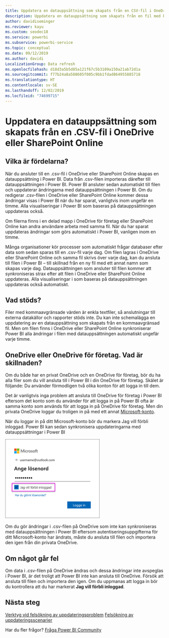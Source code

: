 ```yaml
---
title: Uppdatera en datauppsättning som skapats från en CSV-fil i OneDrive
description: Uppdatera en datauppsättning som skapats från en fil med kommaavgränsade värden (.csv) i OneDrive
author: davidiseminger
ms.reviewer: kayu
ms.custom: seodec18
ms.service: powerbi
ms.subservice: powerbi-service
ms.topic: conceptual
ms.date: 09/12/2019
ms.author: davidi
LocalizationGroup: Data refresh
ms.openlocfilehash: d18d3a5b5d85a121f67c5b3109a150a21ab72d1a
ms.sourcegitcommit: f77b24a8a588605f005c9bb1fdad864955885718
ms.translationtype: HT
ms.contentlocale: sv-SE
ms.lasthandoff: 12/02/2019
ms.locfileid: "74699715"
---
```

# <a name="refresh-a-dataset-created-from-a-csv-file-on-onedrive-or-sharepoint-online"></a>Uppdatera en datauppsättning som skapats från en .CSV-fil i OneDrive eller SharePoint Online
## <a name="what-are-the-advantages"></a>Vilka är fördelarna?
När du ansluter till en .csv-fil i OneDrive eller SharePoint Online skapas en datauppsättning i Power BI. Data från .csv-filen importeras därefter till datauppsättningen i Power BI. Power BI ansluter sedan automatiskt till filen och uppdaterar ändringarna med datauppsättningen i Power BI. Om du redigerar .csv-filen i OneDrive eller SharePoint Online kommer dessa ändringar visas i Power BI när du har sparat, vanligtvis inom ungefär en timme. Alla visualiseringar i Power BI som baseras på datauppsättningen uppdateras också.

Om filerna finns i en delad mapp i OneDrive för företag eller SharePoint Online kan andra användare arbeta med samma fil. När du har sparat uppdateras ändringar som görs automatiskt i Power BI, vanligen inom en timme.

Många organisationer kör processer som automatiskt frågar databaser efter data som sedan sparas till en .csv-fil varje dag. Om filen lagras i OneDrive eller SharePoint Online och samma fil skrivs över varje dag, kan du ansluta till filen i Power BI – till skillnad från en ny fil med ett annat namn som skapas varje dag. Datauppsättningen som ansluter till filen kommer att synkroniseras strax efter att filen i OneDrive eller SharePoint Online uppdateras. Alla visualiseringar i som baseras på datauppsättningen uppdateras också automatiskt.

## <a name="whats-supported"></a>Vad stöds?
Filer med kommaavgränsade värden är enkla textfiler, så anslutningar till externa datakällor och rapporter stöds inte. Du kan inte schemalägga en uppdatering av en datauppsättning som skapats från en kommaavgränsad fil. Men om filen finns i OneDrive eller SharePoint Online synkroniserar Power BI alla ändringar i filen med datauppsättningen automatiskt ungefär varje timme.

## <a name="onedrive-or-onedrive-for-business-whats-the-difference"></a>OneDrive eller OneDrive för företag. Vad är skillnaden?
Om du både har en privat OneDrive och en OneDrive för företag, bör du ha alla filer som du vill ansluta till i Power BI i din OneDrive för företag. Skälet är följande: Du använder förmodligen två olika konton för att logga in till dem.

Det är vanligtvis inga problem att ansluta till OneDrive för företag i Power BI eftersom det konto som du använder för att logga in på Power BI ofta är samma konto som används för att logga in på OneDrive för företag. Men din privata OneDrive loggar du troligen in på med ett annat [Microsoft-konto](https://account.microsoft.com).

När du loggar in på ditt Microsoft-konto bör du markera Jag vill förbli inloggad. Power BI kan sedan synkronisera uppdateringarna med datauppsättningar i Power BI

![Inloggningsexempel](media/refresh-csv-file-onedrive/refresh_signin_keepmesignedin.png)

Om du gör ändringar i .csv-filen på OneDrive som inte kan synkroniseras med datauppsättningen i Power BI eftersom autentiseringsuppgifterna för ditt Microsoft-konto har ändrats, måste du ansluta till filen och importera den igen från din privata OneDrive.

## <a name="when-things-go-wrong"></a>Om något går fel
Om data i .csv-filen på OneDrive ändras och dessa ändringar inte avspeglas i Power BI, är det troligt att Power BI inte kan ansluta till OneDrive. Försök att ansluta till filen och importera den igen. Om du uppmanas att logga in bör du kontrollera att du har markerat **Jag vill förbli inloggad**.

## <a name="next-steps"></a>Nästa steg
[Verktyg vid felsökning av uppdateringsproblem](service-gateway-onprem-tshoot.md)
[Felsökning av uppdateringsscenarier](refresh-troubleshooting-refresh-scenarios.md)

Har du fler frågor? [Fråga Power BI Community](https://community.powerbi.com/)


